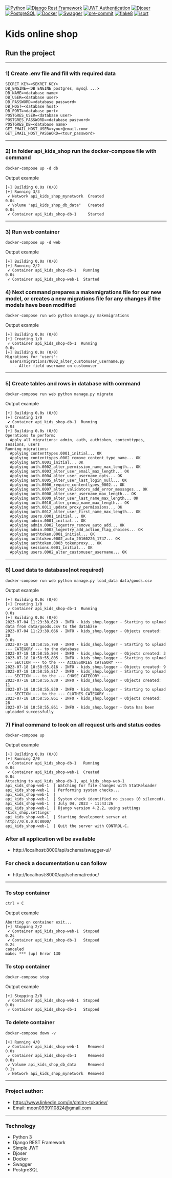 [![Python](https://img.shields.io/badge/-Python-%233776AB?style=for-the-badge&logo=python&logoColor=white&labelColor=0a0a0a)](https://www.python.org/)
[![Django Rest Framework](https://img.shields.io/badge/-Django%20Rest%20Framework-%2300B96F?style=for-the-badge&logo=django&logoColor=white&labelColor=0a0a0a)](https://www.django-rest-framework.org/)
[![JWT Authentication](https://img.shields.io/badge/-JWT%20Authentication-%23FFB300?style=for-the-badge&logo=json-web-tokens&logoColor=white&labelColor=0a0a0a)](https://jwt.io/)
[![Djoser](https://img.shields.io/badge/-Djoser-%23365DFF?style=for-the-badge&logo=django&logoColor=white&labelColor=0a0a0a)](https://djoser.readthedocs.io/)
[![PostgreSQL](https://img.shields.io/badge/-PostgreSQL-%23316192?style=for-the-badge&logo=postgresql&logoColor=white&labelColor=0a0a0a)](https://www.postgresql.org/)
[![Docker](https://img.shields.io/badge/-Docker-%232496ED?style=for-the-badge&logo=docker&logoColor=white&labelColor=0a0a0a)](https://www.docker.com/)
[![Swagger](https://img.shields.io/badge/-Swagger-%2385EA2D?style=for-the-badge&logo=swagger&logoColor=white&labelColor=0a0a0a)](https://swagger.io/)
[![pre-commit](https://img.shields.io/badge/-pre--commit-yellow?style=for-the-badge&logo=pre-commit&logoColor=white&labelColor=0a0a0a)](https://pre-commit.com/)
[![flake8](https://img.shields.io/badge/flake8-enabled-brightgreen?style=for-the-badge&logo=flake8&logoColor=white&labelColor=0a0a0a)](https://flake8.pycqa.org/)
[![isort](https://img.shields.io/badge/isort-enabled-brightgreen?style=for-the-badge&logo=isort&logoColor=white&labelColor=0a0a0a)](https://pycqa.github.io/isort/)
# Kids online shop

## Run the project 
***

### 1) Create .env file and fill with required data
```
SECRET_KEY=<SEKRET_KEY>
DB_ENGINE=<DB ENGINE postgres, mysql ...>
DB_NAME=<database name>
DB_USER=<database user>
DB_PASSWORD=<database password>
DB_HOST=<database host>
DB_PORT=<database port>
POSTGRES_USER=<database user>
POSTGRES_PASSWORD=<database password>
POSTGRES_DB=<database name>
GET_EMAIL_HOST_USER=<your@email.com>
GET_EMAIL_HOST_PASSWORD=<tour_password>
```
***
### 2) In folder api_kids_shop run the docker-compose file with command
```
docker-compose up -d db
```
Output example
```
[+] Building 0.0s (0/0)                                                                                                                                                
[+] Running 3/3
 ✔ Network api_kids_shop_mynetwork  Created                                                                                                                       0.0s 
 ✔ Volume "api_kids_shop_db_data"   Created                                                                                                                       0.0s 
 ✔ Container api_kids_shop-db-1     Started 
```
***
### 3) Run web container
```
docker-compose up -d web
```
Output example
```
[+] Building 0.0s (0/0)                                                                                                                                                
[+] Running 2/2
 ✔ Container api_kids_shop-db-1   Running                                                                                                                         0.0s 
 ✔ Container api_kids_shop-web-1  Started 
```
### 4) Next command prepares a makemigrations file for our new model, or creates a new migrations file for any changes if the models have been modified
```
docker-compose run web python manage.py makemigrations
```
Output example
```
[+] Building 0.0s (0/0)                                                                                                                                                
[+] Creating 1/0
 ✔ Container api_kids_shop-db-1  Running                                                                                                                          0.0s 
[+] Building 0.0s (0/0)                                                                                                                                                
Migrations for 'users':
  users/migrations/0002_alter_customuser_username.py
    - Alter field username on customuser
```
***
### 5) Create tables and rows in database with command
```
docker-compose run web python manage.py migrate
```
Output example
```
[+] Building 0.0s (0/0)                                                                                                                                                
[+] Creating 1/0
 ✔ Container api_kids_shop-db-1  Running                                                                                                                          0.0s 
[+] Building 0.0s (0/0)                                                                                                                                                
Operations to perform:
  Apply all migrations: admin, auth, authtoken, contenttypes, sessions, users
Running migrations:
  Applying contenttypes.0001_initial... OK
  Applying contenttypes.0002_remove_content_type_name... OK
  Applying auth.0001_initial... OK
  Applying auth.0002_alter_permission_name_max_length... OK
  Applying auth.0003_alter_user_email_max_length... OK
  Applying auth.0004_alter_user_username_opts... OK
  Applying auth.0005_alter_user_last_login_null... OK
  Applying auth.0006_require_contenttypes_0002... OK
  Applying auth.0007_alter_validators_add_error_messages... OK
  Applying auth.0008_alter_user_username_max_length... OK
  Applying auth.0009_alter_user_last_name_max_length... OK
  Applying auth.0010_alter_group_name_max_length... OK
  Applying auth.0011_update_proxy_permissions... OK
  Applying auth.0012_alter_user_first_name_max_length... OK
  Applying users.0001_initial... OK
  Applying admin.0001_initial... OK
  Applying admin.0002_logentry_remove_auto_add... OK
  Applying admin.0003_logentry_add_action_flag_choices... OK
  Applying authtoken.0001_initial... OK
  Applying authtoken.0002_auto_20160226_1747... OK
  Applying authtoken.0003_tokenproxy... OK
  Applying sessions.0001_initial... OK
  Applying users.0002_alter_customuser_username... OK
```
***
### 6) Load data to database(not required)
```
docker-compose run web python manage.py load_data data/goods.csv
```
Output example
```
[+] Building 0.0s (0/0)                                                                                                                                                
[+] Creating 1/0
 ✔ Container api_kids_shop-db-1  Running                                                                                                                          0.0s 
[+] Building 0.0s (0/0)                                                                                                                                                
2023-07-04 11:23:38,629 - INFO - kids_shop.logger - Starting to upload data from data/goods.csv to the database
2023-07-04 11:23:38,666 - INFO - kids_shop.logger - Objects created: 20                                                                                                                       0.0s 
2023-07-18 18:58:55,790 - INFO - kids_shop.logger - Starting to upload --- CATEGORY --- to the database
2023-07-18 18:58:55,804 - INFO - kids_shop.logger - Objects created: 3
2023-07-18 18:58:55,805 - INFO - kids_shop.logger - Starting to upload --- SECTION --- to the --- ACCESSORIES CATEGORY ---
2023-07-18 18:58:55,816 - INFO - kids_shop.logger - Objects created: 9
2023-07-18 18:58:55,817 - INFO - kids_shop.logger - Starting to upload --- SECTION --- to the --- CHOSE CATEGORY ---
2023-07-18 18:58:55,830 - INFO - kids_shop.logger - Objects created: 11
2023-07-18 18:58:55,830 - INFO - kids_shop.logger - Starting to upload --- SECTION --- to the --- CLOTHES CATEGORY ---
2023-07-18 18:58:55,861 - INFO - kids_shop.logger - Objects created: 28
2023-07-18 18:58:55,861 - INFO - kids_shop.logger - Data has been uploaded successfully
```

### 7) Final command to look on all request urls and status codes
```
docker-compose up
```
Output example
```
[+] Building 0.0s (0/0)                                                                                                                                                
[+] Running 2/0
 ✔ Container api_kids_shop-db-1   Running                                                                                                                         0.0s 
 ✔ Container api_kids_shop-web-1  Created                                                                                                                         0.0s 
Attaching to api_kids_shop-db-1, api_kids_shop-web-1
api_kids_shop-web-1  | Watching for file changes with StatReloader
api_kids_shop-web-1  | Performing system checks...
api_kids_shop-web-1  | 
api_kids_shop-web-1  | System check identified no issues (0 silenced).
api_kids_shop-web-1  | July 04, 2023 - 11:43:26
api_kids_shop-web-1  | Django version 4.2.2, using settings 'kids_shop.settings'
api_kids_shop-web-1  | Starting development server at http://0.0.0.0:8000/
api_kids_shop-web-1  | Quit the server with CONTROL-C.

```
### After all application wil be available

* http://localhost:8000/api/schema/swagger-ui/

### For check a documentation u can follow

* http://localhost:8000/api/schema/redoc/

***
### To stop container
```
ctrl + C
```
Output example
```
Aborting on container exit...
[+] Stopping 2/2
 ✔ Container api_kids_shop-web-1  Stopped                                                                                                                         0.2s 
 ✔ Container api_kids_shop-db-1   Stopped                                                                                                                         0.2s 
canceled
make: *** [up] Error 130
```
### To stop container
```
docker-compose stop
```
Output example
```
[+] Stopping 2/0
 ✔ Container api_kids_shop-web-1  Stopped                                                                                                                         0.0s 
 ✔ Container api_kids_shop-db-1   Stopped 
```
### To delete container
```
docker-compose down -v
```
```
[+] Running 4/0
 ✔ Container api_kids_shop-web-1    Removed                                                                                                                       0.0s 
 ✔ Container api_kids_shop-db-1     Removed                                                                                                                       0.0s 
 ✔ Volume api_kids_shop_db_data     Removed                                                                                                                       0.1s 
 ✔ Network api_kids_shop_mynetwork  Removed
```
***
### Project author:
* https://www.linkedin.com/in/dmitry-tokariev/
* Email: moon0939110824@gmail.com
***
### Technology

- Python 3
- Django REST Framework
- Simple JWT
- Djoser
- Docker
- Swagger
- PostgreSQL